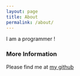 ```yaml
---
layout: page
title: About
permalink: /about/
---
```

I am a programmer !

### More Information

Please find me at [my github](https://github.com/westwin)
